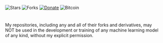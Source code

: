 ![Stars](https://img.shields.io/badge/dynamic/json?color=5e81ac&label=Stars&style=flat-square&query=%24.stars&url=https://api.github-star-counter.workers.dev/user/NicklasVraa)
![Forks](https://img.shields.io/badge/dynamic/json?color=5e81ac&&label=Forks&style=flat-square&query=%24.forks&url=https://api.github-star-counter.workers.dev/user/NicklasVraa)
[![Donate](https://img.shields.io/badge/Donate-PayPal-5e81ac.svg?&style=flat-square)](https://www.paypal.com/donate/?hosted_button_id=36S38CB4UD57J) 
![Bitcoin](https://img.shields.io/badge/Bitcoin-112ggRAZB6ipvV25v5ewnhdXSfyrYujfaF-5e81ac?style=flat-square)


#
My repositories, including any and all of their forks and derivatives, may NOT be used in the development or training of any machine learning model of any kind, without my explicit permission.

